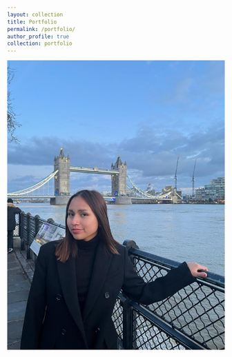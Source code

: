 ```yaml
---
layout: collection
title: Portfolio
permalink: /portfolio/
author_profile: true
collection: portfolio
---
```


<div align="center">
    <a href="https://nicolle-chm.github.io/portfolio/Shalom_Werbsite"><img src="london.jpg" alt="london"></a>
</div>
